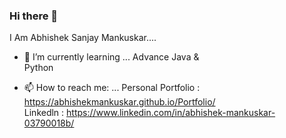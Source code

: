 ### Hi there 👋

I Am Abhishek Sanjay Mankuskar....

- 🌱 I’m currently learning ...
Advance Java &<br>
Python

- 📫 How to reach me: ...
Personal Portfolio : https://abhishekmankuskar.github.io/Portfolio/<br>
Linkedln : https://www.linkedin.com/in/abhishek-mankuskar-03790018b/
<!--
**abhishekmankuskar/abhishekmankuskar** is a ✨ _special_ ✨ repository because its `README.md` (this file) appears on your GitHub profile.

Here are some ideas to get you started:

- 🔭 I’m currently working on ...
- 🌱 I’m currently learning ...
Advance Java
Python
- 👯 I’m looking to collaborate on ...
- 🤔 I’m looking for help with ...
- 💬 Ask me about ...
- 📫 How to reach me: ...
Personal Portfolio : https://abhishekm.tech/ <br>
Linkedln : https://www.linkedin.com/in/abhishek-mankuskar-03790018b/
- 😄 Pronouns: ...
- ⚡ Fun fact: ...
-->
